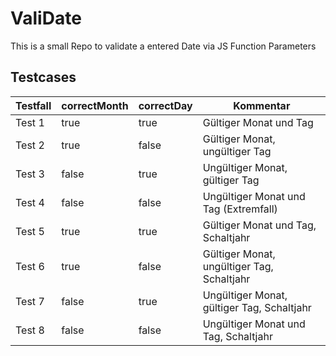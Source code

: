 # ValiDate
This is a small Repo to validate a entered Date via JS Function Parameters
## Testcases 
| Testfall | correctMonth | correctDay | Kommentar                                      |
|----------|--------------|------------|-----------------------------------------------|
| Test 1   | true         | true       | Gültiger Monat und Tag                        |
| Test 2   | true         | false      | Gültiger Monat, ungültiger Tag               |
| Test 3   | false        | true       | Ungültiger Monat, gültiger Tag               |
| Test 4   | false        | false      | Ungültiger Monat und Tag (Extremfall)        |
| Test 5   | true         | true       | Gültiger Monat und Tag, Schaltjahr          |
| Test 6   | true         | false      | Gültiger Monat, ungültiger Tag, Schaltjahr |
| Test 7   | false        | true       | Ungültiger Monat, gültiger Tag, Schaltjahr |
| Test 8   | false        | false      | Ungültiger Monat und Tag, Schaltjahr        |
